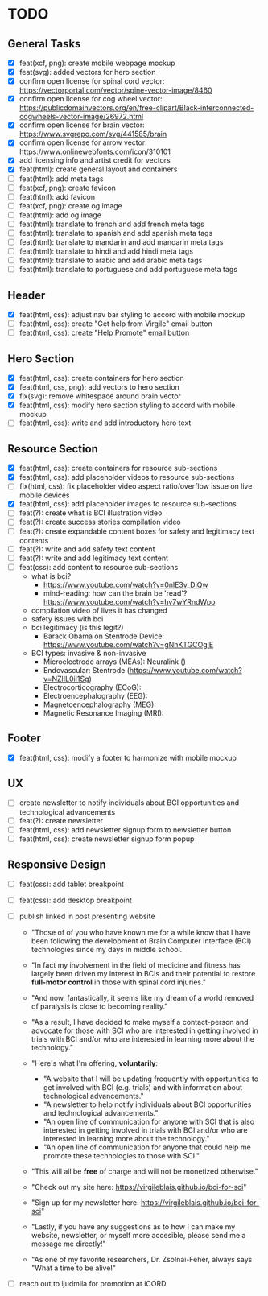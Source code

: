 # TODO

## General Tasks
  - [X] feat(xcf, png): create mobile webpage mockup
  - [X] feat(svg): added vectors for hero section
  - [X] confirm open license for spinal cord vector: https://vectorportal.com/vector/spine-vector-image/8460
  - [X] confirm open license for cog wheel vector: https://publicdomainvectors.org/en/free-clipart/Black-interconnected-cogwheels-vector-image/26972.html
  - [X] confirm open license for brain vector: https://www.svgrepo.com/svg/441585/brain
  - [X] confirm open license for arrow vector: https://www.onlinewebfonts.com/icon/310101
  - [X] add licensing info and artist credit for vectors
  - [X] feat(html): create general layout and containers
  - [ ] feat(html): add meta tags
  - [ ] feat(xcf, png): create favicon
  - [ ] feat(html): add favicon
  - [ ] feat(xcf, png): create og image
  - [ ] feat(html): add og image
  - [ ] feat(html): translate to french and add french meta tags
  - [ ] feat(html): translate to spanish and add spanish meta tags
  - [ ] feat(html): translate to mandarin and add mandarin meta tags
  - [ ] feat(html): translate to hindi and add hindi meta tags
  - [ ] feat(html): translate to arabic and add arabic meta tags
  - [ ] feat(html): translate to portuguese and add portuguese meta tags

## Header
- [X] feat(html, css): adjust nav bar styling to accord with mobile mockup
- [ ] feat(html, css): create "Get help from Virgile" email button
- [ ] feat(html, css): create "Help Promote" email button

## Hero Section
- [X] feat(html, css): create containers for hero section
- [X] feat(html, css, png): add vectors to hero section
- [X] fix(svg): remove whitespace around brain vector
- [X] feat(html, css): modify hero section styling to accord with mobile mockup
- [ ] feat(html, css): write and add introductory hero text

## Resource Section
  - [X] feat(html, css): create containers for resource sub-sections
  - [X] feat(html, css): add placeholder videos to resource sub-sections
  - [ ] fix(html, css): fix placeholder video aspect ratio/overflow issue on live mobile devices
  - [X] feat(html, css): add placeholder images to resource sub-sections
  - [ ] feat(?): create what is BCI illustration video
  - [ ] feat(?): create success stories compilation video
  - [ ] feat(?): create expandable content boxes for safety and legitimacy text contents
  - [ ] feat(?): write and add safety text content
  - [ ] feat(?): write and add legitimacy text content
  - [ ] feat(css): add content to resource sub-sections
    - what is bci?
      - https://www.youtube.com/watch?v=0nlE3v_DiQw
      - mind-reading: how can the brain be 'read'? https://www.youtube.com/watch?v=hv7wYRndWpo
    - compilation video of lives it has changed
    - safety issues with bci
    - bci legitimacy (is this legit?)
      - Barack Obama on Stentrode Device: https://www.youtube.com/watch?v=gNhKTGCOglE
    - BCI types: invasive & non-invasive
      - Microelectrode arrays (MEAs): Neuralink () 
      - Endovascular: Stentrode (https://www.youtube.com/watch?v=NZlIL0iI1Sg)
      - Electrocorticography (ECoG):
      - Electroencephalography (EEG):
      - Magnetoencephalography (MEG):
      - Magnetic Resonance Imaging (MRI):

## Footer
- [X] feat(html, css): modify a footer to harmonize with mobile mockup

## UX
- [ ] create newsletter to notify individuals about BCI opportunities and technological advancements
- [ ] feat(?): create newsletter
- [ ] feat(html, css): add newsletter signup form to newsletter button
- [ ] feat(html, css): create newsletter signup form popup

## Responsive Design

- [ ] feat(css): add tablet breakpoint
- [ ] feat(css): add desktop breakpoint

- [ ] publish linked in post presenting website
  - "Those of of you who have known me for a while know that I have been following the development of Brain Computer Interface (BCI) technologies since my days in middle school.
  - "In fact my involvement in the field of medicine and fitness has largely been driven my interest in BCIs and their potential to restore **full-motor control** in those with spinal cord injuries."
  - "And now, fantastically, it seems like my dream of a world removed of paralysis is close to becoming reality."
  - "As a result, I have decided to make myself a contact-person and advocate for those with SCI who are interested in getting involved in trials with BCI and/or who are interested in learning more about the technology."
  - "Here's what I'm offering, **voluntarily**:
    - "A website that I will be updating frequently with opportunities to get involved with BCI (e.g. trials) and with information about technological advancements."
    - "A newsletter to help notify individuals about BCI opportunities and technological advancements."
    - "An open line of communication for anyone with SCI that is also interested in getting involved in trials with BCI and/or who are interested in learning more about the technology."
    - "An open line of communication for anyone that could help me promote these technologies to those with SCI."
  - "This will all be **free** of charge and will not be monetized otherwise."
  - "Check out my site here: https://virgileblais.github.io/bci-for-sci"
  - "Sign up for my newsletter here: https://virgileblais.github.io/bci-for-sci"
  - "Lastly, if you have any suggestions as to how I can make my website, newsletter, or myself more accesible, please send me a message me directly!"

  - "As one of my favorite researchers, Dr. Zsolnai-Fehér, always says "What a time to be alive!"

- [ ] reach out to ljudmila for promotion at iCORD
